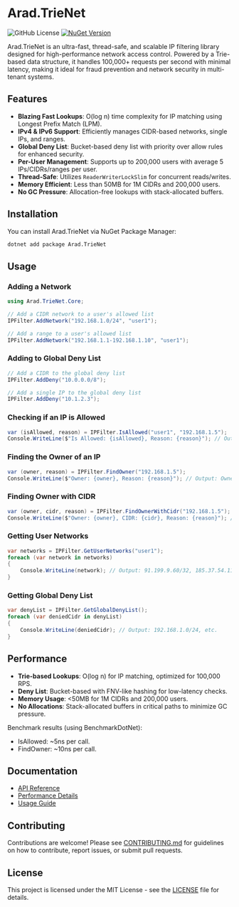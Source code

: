 # Arad.TrieNet

![GitHub License](https://img.shields.io/github/license/araditc/Arad.TrieNet)
[![NuGet Version](https://img.shields.io/nuget/v/Arad.TrieNet?label=Arad.TrieNet%20NuGet)](https://www.nuget.org/packages/Arad.TrieNet)

Arad.TrieNet is an ultra-fast, thread-safe, and scalable IP filtering library designed for high-performance network access control. Powered by a Trie-based data structure, it handles 100,000+ requests per second with minimal latency, making it ideal for fraud prevention and network security in multi-tenant systems.

## Features
- **Blazing Fast Lookups**: O(log n) time complexity for IP matching using Longest Prefix Match (LPM).
- **IPv4 & IPv6 Support**: Efficiently manages CIDR-based networks, single IPs, and ranges.
- **Global Deny List**: Bucket-based deny list with priority over allow rules for enhanced security.
- **Per-User Management**: Supports up to 200,000 users with average 5 IPs/CIDRs/ranges per user.
- **Thread-Safe**: Utilizes `ReaderWriterLockSlim` for concurrent reads/writes.
- **Memory Efficient**: Less than 50MB for 1M CIDRs and 200,000 users.
- **No GC Pressure**: Allocation-free lookups with stack-allocated buffers.

## Installation
You can install Arad.TrieNet via NuGet Package Manager:

```bash
dotnet add package Arad.TrieNet
```

## Usage
### Adding a Network
```csharp
using Arad.TrieNet.Core;

// Add a CIDR network to a user's allowed list
IPFilter.AddNetwork("192.168.1.0/24", "user1");

// Add a range to a user's allowed list
IPFilter.AddNetwork("192.168.1.1-192.168.1.10", "user1");
```

### Adding to Global Deny List
```csharp
// Add a CIDR to the global deny list
IPFilter.AddDeny("10.0.0.0/8");

// Add a single IP to the global deny list
IPFilter.AddDeny("10.1.2.3");
```

### Checking if an IP is Allowed
```csharp
var (isAllowed, reason) = IPFilter.IsAllowed("user1", "192.168.1.5");
Console.WriteLine($"Is Allowed: {isAllowed}, Reason: {reason}"); // Output: Is Allowed: True, Reason: allowed
```

### Finding the Owner of an IP
```csharp
var (owner, reason) = IPFilter.FindOwner("192.168.1.5");
Console.WriteLine($"Owner: {owner}, Reason: {reason}"); // Output: Owner: user1, Reason: allowed
```

### Finding Owner with CIDR
```csharp
var (owner, cidr, reason) = IPFilter.FindOwnerWithCidr("192.168.1.5");
Console.WriteLine($"Owner: {owner}, CIDR: {cidr}, Reason: {reason}"); // Output: Owner: user1, CIDR: 192.168.1.0/30, Reason: allowed
```

### Getting User Networks
```csharp
var networks = IPFilter.GetUserNetworks("user1");
foreach (var network in networks)
{
    Console.WriteLine(network); // Output: 91.199.9.60/32, 185.37.54.112/27, etc.
}
```

### Getting Global Deny List
```csharp
var denyList = IPFilter.GetGlobalDenyList();
foreach (var deniedCidr in denyList)
{
    Console.WriteLine(deniedCidr); // Output: 192.168.1.0/24, etc.
}
```

## Performance
- **Trie-based Lookups**: O(log n) for IP matching, optimized for 100,000 RPS.
- **Deny List**: Bucket-based with FNV-like hashing for low-latency checks.
- **Memory Usage**: <50MB for 1M CIDRs and 200,000 users.
- **No Allocations**: Stack-allocated buffers in critical paths to minimize GC pressure.

Benchmark results (using BenchmarkDotNet):
- IsAllowed: ~5ns per call.
- FindOwner: ~10ns per call.

## Documentation
- [API Reference](docs/api.md)
- [Performance Details](docs/performance.md)
- [Usage Guide](docs/usage.md)

## Contributing
Contributions are welcome! Please see [CONTRIBUTING.md](CONTRIBUTING.md) for guidelines on how to contribute, report issues, or submit pull requests.

## License
This project is licensed under the MIT License - see the [LICENSE](LICENSE) file for details.
